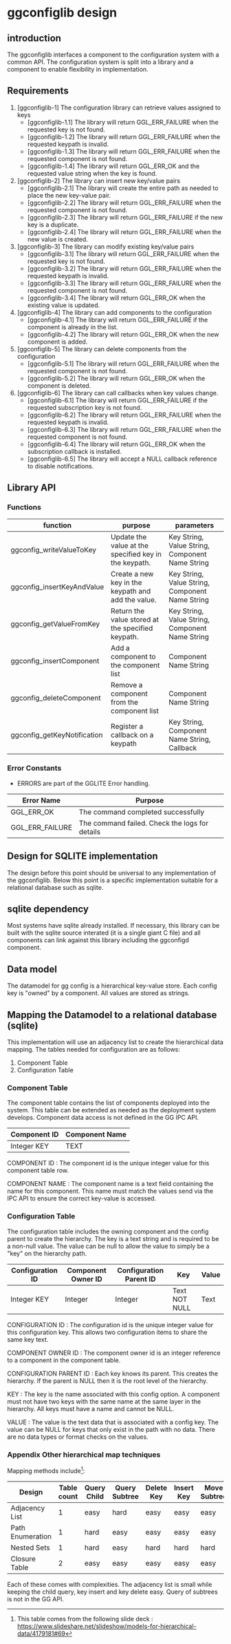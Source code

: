 # ggconfiglib design

## introduction

The ggconfiglib interfaces a component to the configuration system with a common
API. The configuration system is split into a library and a component to enable
flexibility in implementation.

## Requirements

1. [ggconfiglib-1] The configuration library can retrieve values assigned to
   keys
   - [ggconfiglib-1.1] The library will return GGL_ERR_FAILURE when the
     requested key is not found.
   - [ggconfiglib-1.2] The library will return GGL_ERR_FAILURE when the
     requested keypath is invalid.
   - [ggconfiglib-1.3] The library will return GGL_ERR_FAILURE when the
     requested component is not found.
   - [ggconfiglib-1.4] The library will return GGL_ERR_OK and the requested
     value string when the key is found.
2. [ggconfiglib-2] The library can insert new key/value pairs
   - [ggconfiglib-2.1] The library will create the entire path as needed to
     place the new key-value pair.
   - [ggconfiglib-2.2] The library will return GGL_ERR_FAILURE when the
     requested component is not found.
   - [ggconfiglib-2.3] The library will return GGL_ERR_FAILURE if the new key is
     a duplicate.
   - [ggconfiglib-2.4] The library will return GGL_ERR_FAILURE when the new
     value is created.
3. [ggconfiglib-3] The library can modify existing key/value pairs
   - [ggconfiglib-3.1] The library will return GGL_ERR_FAILURE when the
     requested key is not found.
   - [ggconfiglib-3.2] The library will return GGL_ERR_FAILURE when the
     requested keypath is invalid.
   - [ggconfiglib-3.3] The library will return GGL_ERR_FAILURE when the
     requested component is not found.
   - [ggconfiglib-3.4] The library will return GGL_ERR_OK when the existing
     value is updated.
4. [ggconfiglib-4] The library can add components to the configuration
   - [ggconfiglib-4.1] The library will return GGL_ERR_FAILURE if the component
     is already in the list.
   - [ggconfiglib-4.2] The library will return GGL_ERR_OK when the new component
     is added.
5. [ggconfiglib-5] The library can delete components from the configuration
   - [ggconfiglib-5.1] The library will return GGL_ERR_FAILURE when the
     requested component is not found.
   - [ggconfiglib-5.2] The library will return GGL_ERR_OK when the component is
     deleted.
6. [ggconfiglib-6] The library can call callbacks when key values change.
   - [ggconfiglib-6.1] The library will return GGL_ERR_FAILURE if the requested
     subscription key is not found.
   - [ggconfiglib-6.2] The library will return GGL_ERR_FAILURE when the
     requested keypath is invalid.
   - [ggconfiglib-6.3] The library will return GGL_ERR_FAILURE when the
     requested component is not found.
   - [ggconfiglib-6.4] The library will return GGL_ERR_OK when the subscription
     callback is installed.
   - [ggconfiglib-6.5] The library will accept a NULL callback reference to
     disable notifications.

## Library API

### Functions

| function                    | purpose                                               | parameters                                      |
| --------------------------- | ----------------------------------------------------- | ----------------------------------------------- |
| ggconfig_writeValueToKey    | Update the value at the specified key in the keypath. | Key String, Value String, Component Name String |
| ggconfig_insertKeyAndValue  | Create a new key in the keypath and add the value.    | Key String, Value String, Component Name String |
| ggconfig_getValueFromKey    | Return the value stored at the specified keypath.     | Key String, Value String, Component Name String |
| ggconfig_insertComponent    | Add a component to the component list                 | Component Name String                           |
| ggconfig_deleteComponent    | Remove a component from the component list            | Component Name String                           |
| ggconfig_getKeyNotification | Register a callback on a keypath                      | Key String, Component Name String, Callback     |

### Error Constants

- ERRORS are part of the GGLITE Error handling.

| Error Name      | Purpose                                        |
| --------------- | ---------------------------------------------- |
| GGL_ERR_OK      | The command completed successfully             |
| GGL_ERR_FAILURE | The command failed. Check the logs for details |

## Design for SQLITE implementation

The design before this point should be universal to any implementation of the
ggconfiglib. Below this point is a specific implementation suitable for a
relational database such as sqlite.

## sqlite dependency

Most systems have sqlite already installed. If necessary, this library can be
built with the sqlite source interated (it is a single giant C file) and all
components can link against this library including the ggconfigd component.

## Data model

The datamodel for gg config is a hierarchical key-value store. Each config key
is "owned" by a component. All values are stored as strings.

## Mapping the Datamodel to a relational database (sqlite)

This implementation will use an adjacency list to create the hierarchical data
mapping. The tables needed for configuration are as follows:

1. Component Table
2. Configuration Table

### Component Table

The component table contains the list of components deployed into the system.
This table can be extended as needed as the deployment system develops.
Component data access is not defined in the GG IPC API.

| Component ID | Component Name |
| ------------ | -------------- |
| Integer KEY  | TEXT           |

COMPONENT ID : The component id is the unique integer value for this component
table row.

COMPONENT NAME : The component name is a text field containing the name for this
component. This name must match the values send via the IPC API to ensure the
correct key-value is accessed.

### Configuration Table

The configuration table includes the owning component and the config parent to
create the hierarchy. The key is a text string and is required to be a non-null
value. The value can be null to allow the value to simply be a "key" on the
hierarchy path.

| Configuration ID | Component Owner ID | Configuration Parent ID | Key           | Value |
| ---------------- | ------------------ | ----------------------- | ------------- | ----- |
| Integer KEY      | Integer            | Integer                 | Text NOT NULL | Text  |

CONFIGURATION ID : The configuration id is the unique integer value for this
configuration key. This allows two configuration items to share the same key
text.

COMPONENT OWNER ID : The component owner id is an integer reference to a
component in the component table.

CONFIGURATION PARENT ID : Each key knows its parent. This creates the hierarchy.
If the parent is NULL then it is the root level of the hierarchy.

KEY : The key is the name associated with this config option. A component must
not have two keys with the same name at the same layer in the hierarchy. All
keys must have a name and cannot be NULL.

VALUE : The value is the text data that is associated with a config key. The
value can be NULL for keys that only exist in the path with no data. There are
no data types or format checks on the values.

### Appendix Other hierarchical map techniques

Mapping methods include[^1]:

| Design           | Table count | Query Child | Query Subtree | Delete Key | Insert Key | Move Subtree | Referential Integrity |
| ---------------- | ----------- | ----------- | ------------- | ---------- | ---------- | ------------ | --------------------- |
| Adjacency List   | 1           | easy        | hard          | easy       | easy       | easy         | yes                   |
| Path Enumeration | 1           | hard        | easy          | easy       | easy       | easy         | no                    |
| Nested Sets      | 1           | hard        | easy          | hard       | hard       | hard         | no                    |
| Closure Table    | 2           | easy        | easy          | easy       | easy       | easy         | yes                   |

[^1]:
    This table comes from the following slide deck :
    https://www.slideshare.net/slideshow/models-for-hierarchical-data/4179181#69

Each of these comes with complexities. The adjacency list is small while keeping
the child query, key insert and key delete easy. Query of subtrees is not in the
GG API.
